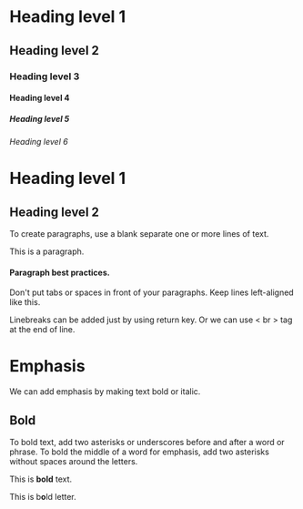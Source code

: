 <!-- It's always a best practice to set a space between # and heading -->
<!-- always try to put a blank line before and after heading -->

# Heading level 1

## Heading level 2

### Heading level 3

#### Heading level 4

##### Heading level 5

###### Heading level 6

<!-- alternative syntax for heading1 an heading2 -->
Heading level 1
===============

Heading level 2
---------------

<!-- paragraphs -->
To create paragraphs, use a blank separate one or more lines of text.

This is a paragraph.

#### Paragraph best practices.

Don't put tabs or spaces in front of your paragraphs. Keep lines left-aligned like this.

Linebreaks can be added just by using return key. Or we can use &lt; br &gt; tag at the end of line.

# Emphasis

We can add emphasis by making text bold or italic.

## Bold

To bold text, add two asterisks or underscores before and after a word or phrase. To bold the middle of a word for emphasis, add two asterisks without spaces around the letters.

This is **bold** text.

This is b**o**ld letter.

